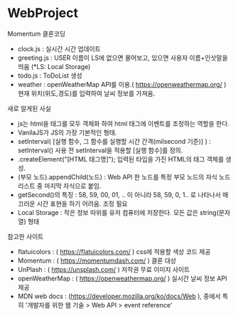 # WebProject
Momentum 클론코딩
- clock.js : 실시간 시간 업데이트
- greeting.js : USER 이름이 LS에 없으면 물어보고, 있으면 사용자 이름+인삿말을 띄움 (*LS: Local Storage)
- todo.js : ToDoList 생성
- weather : openWeatherMap API를 이용.( https://openweathermap.org/ ) 현재 위치(위도,경도)를 입력하여 날씨 정보를 가져옴.

새로 알게된 사실
- js는 html을 태그를 모두 객체화 하여 html 태그에 이벤트를 조정하는 역할을 한다.
- VanilaJS가 JS의 가장 기본적인 형태.
- setInterval( [실행 함수, 그 함수를 실행할 시간 간격(milsecond 기준)] ) 
   : setInterval() 사용 전 setInterval을 적용할 [실행 함수]를 정의.
- .createElement("[HTML 태그명]"); 입력된 타입을 가진 HTML의 태그 객체를 생성.
- (부모 노드).appendChild(노드) : Web API 한 노드를 특정 부모 노드의 자식 노드 리스트 중 마지막 자식으로 붙임.
- getSecond()의 특징 : 58, 59, 00, 01, .. 이 아니라 58, 59, 0, 1.. 로 나타나서 매끄러운 시간 표현을 하기 어려움. 조정 필요
- Local Storage : 작은 정보 따위를 유저 컴퓨터에 저장한다. 모든 값은 string(문자열) 형태

참고한 사이트
- flatuicolors : ( https://flatuicolors.com/ ) css에 적용할 색상 코드 제공
- Momentum : ( https://momentumdash.com/ ) 클론 대상
- UnPlash : ( https://unsplash.com/ ) 저작권 무료 이미지 사이트
- openWeatherMap : ( https://openweathermap.org/ ) 실시간 날씨 정보 API 제공
- MDN web docs : (https://developer.mozilla.org/ko/docs/Web ), 중에서 특히 '개발자를 위한 웹 기술 > Web API > event reference'
